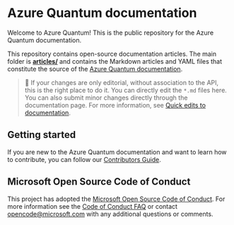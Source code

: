 # Azure Quantum documentation

Welcome to Azure Quantum! This is the public repository for the Azure Quantum documentation.

This repository contains open-source documentation articles.  The main folder is **[articles/](./articles)** and contains the Markdown articles and YAML files that constitute the source of the [Azure Quantum documentation](https://learn.microsoft.com/azure/quantum/).

> :pencil: If your changes are only editorial, without association to the API, this is the right place to do it. You can directly edit 
> the `*.md` files here. You can also submit minor changes directly through the documentation page. For more information, see [Quick edits to documentation](https://learn.microsoft.com/contribute/#quick-edits-to-documentation).

## Getting started
If you are new to the Azure Quantum documentation and want to learn how to contribute, you can follow our [Contributors Guide](https://learn.microsoft.com/azure/quantum/contributing-overview).

## Microsoft Open Source Code of Conduct
This project has adopted the [Microsoft Open Source Code of Conduct](https://opensource.microsoft.com/codeofconduct/).
For more information see the [Code of Conduct FAQ](https://opensource.microsoft.com/codeofconduct/faq/) or contact [opencode@microsoft.com](mailto:opencode@microsoft.com) with any additional questions or comments.
